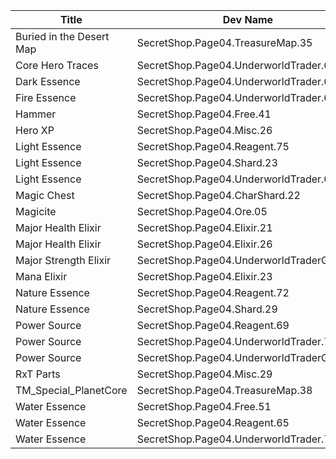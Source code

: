 | Title | Dev Name | Quantity | Currency |  Price |
| ----- | -------- | -------- | -------- |  ----- |
| Buried in the Desert Map | SecretShop.Page04.TreasureMap.35 | 1 | Gems | 200 |
| Core Hero Traces | SecretShop.Page04.UnderworldTrader.63 | 1 | Gems | 200 |
| Dark Essence | SecretShop.Page04.UnderworldTrader.68 | 1 | Gems | 170 |
| Fire Essence | SecretShop.Page04.UnderworldTrader.65 | 1 | Gems | 140 |
| Hammer | SecretShop.Page04.Free.41 | 4 | Gold | 0 |
| Hero XP | SecretShop.Page04.Misc.26 | 5000 | Gold | 170 |
| Light Essence | SecretShop.Page04.Reagent.75 | 1 | Gold | 255000 |
| Light Essence | SecretShop.Page04.Shard.23 | 1 | Gold | 255000 |
| Light Essence | SecretShop.Page04.UnderworldTrader.66 | 1 | Gems | 140 |
| Magic Chest | SecretShop.Page04.CharShard.22 | 1 | Gold | 7500000 |
| Magicite | SecretShop.Page04.Ore.05 | 3 | Gold | 21250 |
| Major Health Elixir | SecretShop.Page04.Elixir.21 | 10 | Gold | 42500 |
| Major Health Elixir | SecretShop.Page04.Elixir.26 | 10 | Gems | 25 |
| Major Strength Elixir | SecretShop.Page04.UnderworldTraderGold.14 | 6 | Gold | 35000 |
| Mana Elixir | SecretShop.Page04.Elixir.23 | 4 | Gold | 340000 |
| Nature Essence | SecretShop.Page04.Reagent.72 | 1 | Gold | 255000 |
| Nature Essence | SecretShop.Page04.Shard.29 | 1 | Gems | 170 |
| Power Source | SecretShop.Page04.Reagent.69 | 10 | Gold | 2125 |
| Power Source | SecretShop.Page04.UnderworldTrader.73 | 40 | Gems | 1 |
| Power Source | SecretShop.Page04.UnderworldTraderGold.11 | 30 | Gold | 1500 |
| RxT Parts | SecretShop.Page04.Misc.29 | 2 | Gold | 50000 |
| TM_Special_PlanetCore | SecretShop.Page04.TreasureMap.38 | 1 | Gems | 340 |
| Water Essence | SecretShop.Page04.Free.51 | 1 | Gems | 0 |
| Water Essence | SecretShop.Page04.Reagent.65 | 1 | Gold | 255000 |
| Water Essence | SecretShop.Page04.UnderworldTrader.74 | 1 | Gems | 140 |
